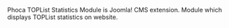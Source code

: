 Phoca TOPList Statistics Module is Joomla! CMS extension. Module which displays TOPList statistics on website.
